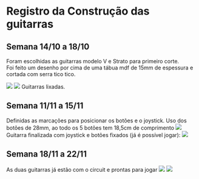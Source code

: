 # Registro da Construção das guitarras
## Semana 14/10 a 18/10
Foram escolhidas as guitarras modelo V e Strato para primeiro corte. <br>
Foi feito um desenho por cima de uma tábua mdf de 15mm de espessura e cortada com serra tico tico.

<img src="img_guitarras_historico/imgGuitarraV.jpg"/>
<img src="img_guitarras_historico/imgGuitarraStrato.jpg"/>
Guitarras lixadas.

## Semana 11/11 a 15/11
Definidas as marcações para posicionar os botões e o joystick. Uso dos botões de 28mm, ao todo os 5 botões tem 18,5cm de comprimento
<img src="img_guitarras_historico/guitarraVfuro.jpg"/>
Guitarra finalizada com joystick e botões fixados (já é possível jogar):
<img src="img_guitarras_historico/GuitarraV_modelo_jogavel.jpeg"/>

## Semana 18/11 a 22/11
As duas guitarras já estão com o circuit e prontas para jogar
<img src="img_guitarras_historico/guitarras-circuito-costas.jpg">
<img src="img_guitarras_historico/guitarras-circuito-frente.jpg"> 
